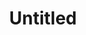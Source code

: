 ---
ee_id: '4458'
site: '1'
type: '2'
long_id: 2018-104 Untitled
url: 2018-104-untitled
title: Untitled
year: '2018'
medium: Raspberry on Somerset paper
commission:
add_credit:
dims: 11 x 7.5 in
pitch:
ps:
live_url:
related:
youtube:
imgs: untitled-2018-104-db-ih--2kAV.jpg
subheading:
year2: '2018'
download:
add_credits:
related_code:
layout: things-i-made
---